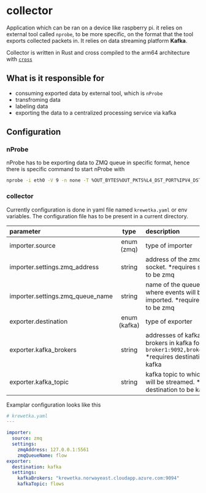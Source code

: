 # collector
Application which can be ran on a device like raspberry pi. it relies on external tool called `nprobe`, to be more specific, on the format that the tool exports collected packets in. It relies on data streaming platform **Kafka**.

Collector is written in Rust and cross compiled to the arm64 architecture with [`cross`](https://github.com/cross-rs/cross)
## What is it responsible for
* consuming exported data by external tool, which is `nProbe`
* transfroming data
* labeling data
* exporting the data to a centralized processing service via kafka

## Configuration

### nProbe
nProbe has to be exporting data to ZMQ queue in specific format, hence there is specific command to start nProbe with

```bash
nprobe -i eth0 -V 9 -n none -T %OUT_BYTES%OUT_PKTS%L4_DST_PORT%IPV4_DST_ADDR%IPV4_SRC_ADDR%PROTOCOL%L4_SRC_PORT%IN_BYTES%IN_PKTS%L7_PROTO%TCP_FLAGS%FLOW_DURATION_MILLISECONDS --zmq tcp://localhost:5561 --json-labels --zmq-disable-compression --zmq-format j
```

### collector
Currently configuration is done in yaml file named `krewetka.yaml` or env variables. The configuration file has to be present in a current directory.

|parameter|type|description|
|:--|:--:|:--|
|importer.source|enum (zmq)|type of importer|
|importer.settings.zmq_address|string|address of the zmq queue socket. *requires source to be zmq|
|importer.settings.zmq_queue_name|string|name of the queue from where events will be imported. *requires source to be zmq|
|exporter.destination|enum (kafka)|type of exporter|
|exporter.kafka_brokers|string|addresses of kafka brokers in kafka format - `broker1:9092,broker2:9092` *requires destination to be kafka|
|exporter.kafka_topic|string|kafka topic to which event will be streamed. *requires destination to be kafka|


Examplar configuration looks like this
```yaml
# krewetka.yaml
---

importer:
  source: zmq
  settings:
    zmqAddress: 127.0.0.1:5561
    zmqQueueName: flow
exporter:
  destination: kafka
  settings:
    kafkaBrokers: "krewetka.norwayeast.cloudapp.azure.com:9094"
    kafkaTopic: flows
```

